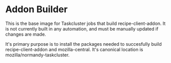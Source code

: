 # Addon Builder

This is the base image for Taskcluster jobs that build recipe-client-addon. It
is not currently built in any automation, and must be manually updated if
changes are made.

It's primary purpose is to install the packages needed to succesfully build
recipe-client-addon and mozilla-central. It's canonical location is
mozilla/normandy-taskcluster.
